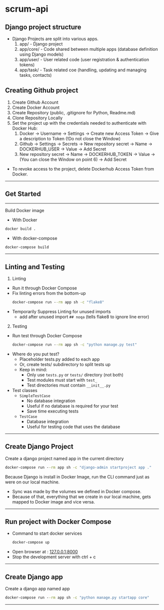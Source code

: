 # scrum-api

## Django project structure
- Django Projects are split into various apps.
    1. app/ - Django project
    2. app/core/ - Code shared between multiple apps (database definition using Django models)
    3. app/user/ - User related code (user registration & authentication tokens)
    4. app/task/ - Task related coe (handling, updating and managing tasks, contacts)

## Creating Github project
1. Create Github Account
2. Create Docker Account
3. Create Repository (public, .gitignore for Python, Readme.md)
4. Clone Repository Locally
5. Set the project up with the credentials needed to authenticate with Docker Hub:
   1. Docker -> Username -> Settings -> Create new Access Token -> Give a description to Token (!Do not close the Window)
   2. Github -> Settings -> Secrets -> New repository secret -> Name -> DOCKERHUB_USER -> Value <dockerhub-username> -> Add Secret
   3. New repository secret -> Name -> DOCKERHUB_TOKEN -> Value -> <dockerhub-access-token> (You can close the Window on point 6) -> Add Secret
- To revoke access to the project, delete Dockerhub Access Token from Docker.

---

## Get Started

---

Build Docker image

- With Docker
```cmd
docker build .
```
- With docker-compose
```cmd
docker-compose build
```
---

## Linting and Testing

1. Linting
- Run it through Docker Compose
- Fix linting errors from the bottom-up
    ```cmd
    docker-compose run --rm app sh -c "flake8"
    ```
- Temporarily Suppress Linting for unused imports
    - add after unused import ```## noqa``` (tells flake8 to ignore line error)
2. Testing
- Run test through Docker Compose
  ```cmd
  docker-compose run --rm app sh -c "python manage.py test"
  ```
- Where do you put test?
    - Placeholder tests.py added to each app
    - Or, create tests/ subdirectory to split tests up
    - Keep in mind:
        - Only use ```tests.py``` or ```tests/``` directory (not both)
        - Test modules must start with ```test_```
        - Test directories must contain ```__init__.py```
-  Test classes
    - ```SimpleTestCase```
        - No database integration
        - Useful if no database is required for your test
        - Save time executing tests
    - ```TestCase```
        - Database integration
        - Useful for testing code that uses the database

---

## Create Django Project

Create a django project named app in the current directory
```cmd
docker-compose run --rm app sh -c "django-admin startproject app ."
```
Because Django is install in Docker Image, run the CLI command just as were on our local machine.
- Sync was made by the volumes we defined in Docker compose.
- Because of that, everything that we create in our local machine, gets mapped to Docker image and vice versa.

---

## Run project with Docker Compose
- Command to start docker services
    ```cmd
    docker-compose up
    ```
- Open browser at : [127.0.0.1:8000](127.0.0.1:8000)
- Stop the development server with ctrl + c

---

## Create Django app

Create a django app named app
```cmd
docker-compose run --rm app sh -c "python manage.py startapp core"
```

---
